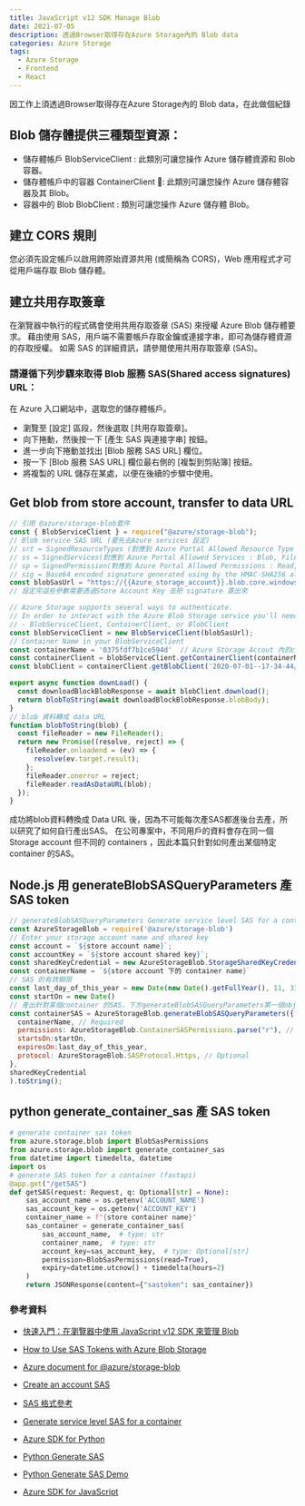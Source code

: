 ```yaml
---
title: JavaScript v12 SDK Manage Blob
date: 2021-07-05
description: 透過Browser取得存在Azure Storage內的 Blob data
categories: Azure Storage
tags: 
  - Azure Storage
  - Frontend
  - React
---
```


因工作上須透過Browser取得存在Azure Storage內的 Blob data，在此做個紀錄

## Blob 儲存體提供三種類型資源：

* 儲存體帳戶 BlobServiceClient : 此類別可讓您操作 Azure 儲存體資源和 Blob 容器。
* 儲存體帳戶中的容器 ContainerClient : 此類別可讓您操作 Azure 儲存體容器及其 Blob。
* 容器中的 Blob BlobClient : 類別可讓您操作 Azure 儲存體 Blob。

## 建立 CORS 規則
您必須先設定帳戶以啟用跨原始資源共用 (或簡稱為 CORS)，Web 應用程式才可從用戶端存取 Blob 儲存體。

## 建立共用存取簽章

在瀏覽器中執行的程式碼會使用共用存取簽章 (SAS) 來授權 Azure Blob 儲存體要求。 藉由使用 SAS，用戶端不需要帳戶存取金鑰或連接字串，即可為儲存體資源的存取授權。 如需 SAS 的詳細資訊，請參閱使用共用存取簽章 (SAS)。

### 請遵循下列步驟來取得 Blob 服務 SAS(Shared access signatures) URL：

在 Azure 入口網站中，選取您的儲存體帳戶。
* 瀏覽至 [設定] 區段，然後選取 [共用存取簽章]。
* 向下捲動，然後按一下 [產生 SAS 與連接字串] 按鈕。
* 進一步向下捲動並找出 [Blob 服務 SAS URL] 欄位。
* 按一下 [Blob 服務 SAS URL] 欄位最右側的 [複製到剪貼簿] 按鈕。
* 將複製的 URL 儲存在某處，以便在後續的步驟中使用。

## Get blob from store account, transfer to data URL


``` js
// 引用 @azure/storage-blob套件
const { BlobServiceClient } = require("@azure/storage-blob");
// Blob service SAS URL (要先去Azure services 設定)
// srt = SignedResourceTypes (對應到 Azure Portal Allowed Resource Type : Service, Container, Object)
// ss = SignedServices(對應到 Azure Portal Allowed Services : Blob, File, Quere, Table)
// sp = SignedPermission(對應到 Azure Portal Allowed Permissions : Read, Write, Delete ...)
// sig = Base64 encoded signature generated using by the HMAC-SHA256 algorithm.
const blobSasUrl = "https://{{Azure_storage_account}}.blob.core.windows.net/?sv=2020-02-10&ss=bfqt&srt=sco&sp=rwdlacuptfx&se=2021-10-30T13:47:50Z&st=2021-07-05T05:47:50Z&spr=https&sig=wWqlPt7BA6uYAdEmsv05DbAlyhV7qJUwmTPLPx14NSU%3D";
// 設定完這些參數需要透過Store Account Key 去把 signature 簽出來

// Azure Storage supports several ways to authenticate. 
// In order to interact with the Azure Blob Storage service you'll need to create an instance of a Storage client 
// - BlobServiceClient, ContainerClient, or BlobClient
const blobServiceClient = new BlobServiceClient(blobSasUrl);
// Container Name in your BlobServiceClient
const containerName = '0375fdf7b1ce594d'  // Azure Storage Accout 內的container name
const containerClient = blobServiceClient.getContainerClient(containerName);
const blobClient = containerClient.getBlobClient('2020-07-01--17-34-44/2020-07-01--17-34-44--0/qcamera.m3u8'); // blob 資料存放路徑

export async function downLoad() {
  const downloadBlockBlobResponse = await blobClient.download();
  return blobToString(await downloadBlockBlobResponse.blobBody);
}
// blob 資料轉成 data URL
function blobToString(blob) {
  const fileReader = new FileReader();
  return new Promise((resolve, reject) => {
    fileReader.onloadend = (ev) => {
      resolve(ev.target.result);
    };
    fileReader.onerror = reject;
    fileReader.readAsDataURL(blob);
  });
}
```

成功將blob資料轉換成 Data URL 後，因為不可能每次產SAS都進後台去產，所以研究了如何自行產出SAS。
在公司專案中，不同用戶的資料會存在同一個 Storage account 但不同的 containers ，因此本篇只針對如何產出某個特定 container 的SAS。 


## Node.js 用 generateBlobSASQueryParameters 產 SAS token

``` js
// generateBlobSASQueryParameters Generate service level SAS for a container
const AzureStorageBlob = require('@azure/storage-blob')
// Enter your storage account name and shared key
const account = `${store account name}`;
const accountKey = `${store account shared key}`;
const sharedKeyCredential = new AzureStorageBlob.StorageSharedKeyCredential(account, accountKey)
const containerName = `${store account 下的 container name}`
// SAS 的有效期限
const last_day_of_this_year = new Date(new Date().getFullYear(), 11, 31)
const startOn = new Date()
// 產出針對某個container 的SAS，下方generateBlobSASQueryParameters第一個object 參數的內容跟產出ss, srt, sp ... 有關下方參考資料有提供
const containerSAS = AzureStorageBlob.generateBlobSASQueryParameters({
  containerName, // Required
  permissions: AzureStorageBlob.ContainerSASPermissions.parse("r"), // Required
  startsOn:startOn,
  expiresOn:last_day_of_this_year,
  protocol: AzureStorageBlob.SASProtocol.Https, // Optional
},
sharedKeyCredential
).toString();
```

## python generate_container_sas 產 SAS token

``` python
# generate container sas token 
from azure.storage.blob import BlobSasPermissions
from azure.storage.blob import generate_container_sas
from datetime import timedelta, datetime
import os
# generate SAS token for a container (fastapi)
@app.get("/getSAS")
def getSAS(request: Request, q: Optional[str] = None):
    sas_account_name = os.getenv('ACCOUNT_NAME')
    sas_account_key = os.getenv('ACCOUNT_KEY')
    container_name = f"{store container name}"
    sas_container = generate_container_sas(
        sas_account_name,  # type: str
        container_name,  # type: str
        account_key=sas_account_key,  # type: Optional[str]
        permission=BlobSasPermissions(read=True),
        expiry=datetime.utcnow() + timedelta(hours=2)
    )
    return JSONResponse(content={"sastoken": sas_container})
```

### 參考資料
* [快速入門：在瀏覽器中使用 JavaScript v12 SDK 來管理 Blob](https://docs.microsoft.com/zh-tw/azure/storage/blobs/quickstart-blobs-javascript-browser)

* [How to Use SAS Tokens with Azure Blob Storage](https://nxt.engineering/en/blog/sas_token/)

* [Azure document for @azure/storage-blob](https://azuresdkdocs.blob.core.windows.net/$web/javascript/azure-storage-blob/12.6.0/index.)

* [Create an account SAS](https://docs.microsoft.com/en-us/rest/api/storageservices/create-account-sas)

* [SAS 格式參考](https://docs.microsoft.com/en-us/javascript/api/@azure/storage-blob/accountsassignaturevalues?view=azure-node-latest#permissions)

* [Generate service level SAS for a container](https://azuresdkdocs.blob.core.windows.net/$web/javascript/azure-storage-blob/12.6.0/globals.html#generateblobsasqueryparameters)

* [Azure SDK for Python](https://docs.microsoft.com/en-us/python/api/azure-storage-blob/azure.storage.blob.blobserviceclient?view=azure-python)

* [Python Generate SAS](https://azuresdkdocs.blob.core.windows.net/$web/python/azure-storage-blob/12.0.0b5/azure.storage.blob.html?highlight=generate_container_sas#azure.storage.blob.generate_container_sas)

* [Python Generate SAS Demo](https://github.com/Azure/azure-sdk-for-python/blob/main/sdk/storage/azure-storage-blob/samples/blob_samples_containers.py#L145)

* [Azure SDK for JavaScript](https://azuresdkdocs.blob.core.windows.net/$web/javascript/azure-storage-blob/12.6.0/index.html)